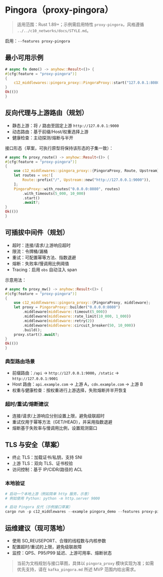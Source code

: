 # Pingora（proxy-pingora）

> 适用范围：Rust 1.89+；示例需启用特性 `proxy-pingora`，风格遵循 `../../c10_networks/docs/STYLE.md`。

启用：`--features proxy-pingora`

## 最小可用示例

```rust
# async fn demo() -> anyhow::Result<()> {
#[cfg(feature = "proxy-pingora")]
{
    c12_middlewares::pingora_proxy::PingoraProxy::start("127.0.0.1:8080").await?;
}
Ok(())
}
```

## 反向代理与上游路由（规划）

- 静态上游：将 `/` 路由至固定上游 `http://127.0.0.1:9000`
- 动态路由：基于前缀/Host/权重选择上游
- 健康检查：主动探测/熔断与半开

接口形态（草案，可执行原型将保持该形态的子集一致）：

```rust
# async fn proxy_route() -> anyhow::Result<()> {
#[cfg(feature = "proxy-pingora")]
{
    use c12_middlewares::pingora_proxy::{PingoraProxy, Route, Upstream};
    let routes = vec![
        Route::prefix("/", Upstream::new("http://127.0.0.1:9000")),
    ];
    PingoraProxy::with_routes("0.0.0.0:8080", routes)
        .with_timeouts(5_000, 10_000)
        .start()
        .await?;
}
Ok(())
}
```

## 可插拔中间件（规划）

- 超时：连接/请求/上游响应超时
- 限流：令牌桶/漏桶
- 重试：可配置幂等方法、指数退避
- 熔断：失败率/慢调用比例阈值
- Tracing：启用 `obs` 自动注入 span

示意用法：

```rust
# async fn proxy_mw() -> anyhow::Result<()> {
#[cfg(feature = "proxy-pingora")]
{
    use c12_middlewares::pingora_proxy::{PingoraProxy, middleware};
    let proxy = PingoraProxy::builder("0.0.0.0:8080")
        .middleware(middleware::timeout(5_000))
        .middleware(middleware::rate_limit(10_000, 1_000))
        .middleware(middleware::retry(2))
        .middleware(middleware::circuit_breaker(50, 10_000))
        .build();
    proxy.start().await?;
}
Ok(())
}
```

### 典型路由场景

- 前缀路由：`/api` → `http://127.0.0.1:9000`，`/static` → `http://127.0.0.1:9001`
- Host 路由：`api.example.com` → 上游 A，`cdn.example.com` → 上游 B
- 权重与健康检查：按权重进行上游选择，失败熔断并半开恢复

### 超时/重试/熔断建议

- 连接/请求/上游响应分别设置上限，避免级联超时
- 重试仅用于幂等方法（GET/HEAD），并采用指数退避
- 熔断基于失败率与慢调用比例，设置观测窗口

## TLS 与安全（草案）

- 终止 TLS：加载证书/私钥，支持 SNI
- 上游 TLS：双向 TLS、证书校验
- 访问控制：基于 IP/CIDR/路径的 ACL

### 本地验证

```powershell
# 启动一个本地上游（例如简单 http 服务，示意）
# 例如使用 Python: python -m http.server 9000

# 启动 Pingora 反代（示例接口草案）
cargo run -p c12_middlewares --example pingora_demo --features proxy-pingora,tokio,obs
```

## 运维建议（现可落地）

- 使用 SO_REUSEPORT、合理的线程数与内核参数
- 配置超时/重试的上限，避免级联故障
- 监控：QPS、P95/P99 延迟、上游可用率、熔断状态

> 当前为文档规划与接口草图，具体以 `pingora_proxy` 模块实现为准；如需优先支持，请在 `kafka_pingora.md` 所述 MVP 范围内给出需求。
